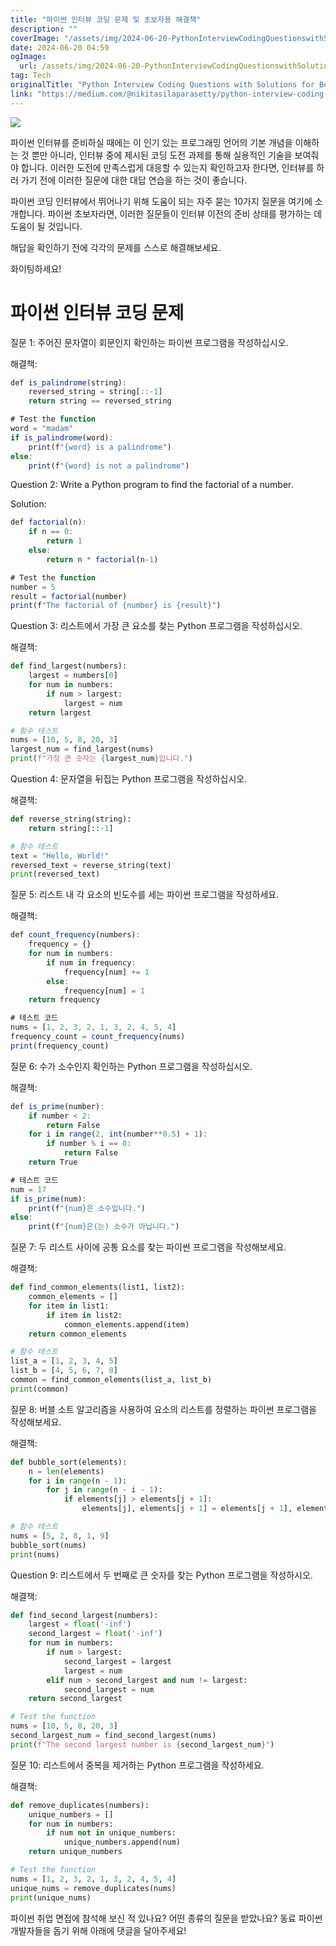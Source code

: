 ```yaml
---
title: "파이썬 인터뷰 코딩 문제 및 초보자용 해결책"
description: ""
coverImage: "/assets/img/2024-06-20-PythonInterviewCodingQuestionswithSolutionsforBeginners_0.png"
date: 2024-06-20 04:59
ogImage: 
  url: /assets/img/2024-06-20-PythonInterviewCodingQuestionswithSolutionsforBeginners_0.png
tag: Tech
originalTitle: "Python Interview Coding Questions with Solutions for Beginners"
link: "https://medium.com/@nikitasilaparasetty/python-interview-coding-questions-with-solutions-for-beginners-7f6d782defac"
---
```



<img src="/assets/img/2024-06-20-PythonInterviewCodingQuestionswithSolutionsforBeginners_0.png" />

파이썬 인터뷰를 준비하실 때에는 이 인기 있는 프로그래밍 언어의 기본 개념을 이해하는 것 뿐만 아니라, 인터뷰 중에 제시된 코딩 도전 과제를 통해 실용적인 기술을 보여줘야 합니다. 이러한 도전에 만족스럽게 대응할 수 있는지 확인하고자 한다면, 인터뷰를 하러 가기 전에 이러한 질문에 대한 대답 연습을 하는 것이 좋습니다.

파이썬 코딩 인터뷰에서 뛰어나기 위해 도움이 되는 자주 묻는 10가지 질문을 여기에 소개합니다. 파이썬 초보자라면, 이러한 질문들이 인터뷰 이전의 준비 상태를 평가하는 데 도움이 될 것입니다.

해답을 확인하기 전에 각각의 문제를 스스로 해결해보세요.

<div class="content-ad"></div>

화이팅하세요!

# 파이썬 인터뷰 코딩 문제

질문 1: 주어진 문자열이 회문인지 확인하는 파이썬 프로그램을 작성하십시오.

해결책:

<div class="content-ad"></div>

```js
def is_palindrome(string):
    reversed_string = string[::-1]
    return string == reversed_string

# Test the function
word = "madam"
if is_palindrome(word):
    print(f"{word} is a palindrome")
else:
    print(f"{word} is not a palindrome")
```

Question 2: Write a Python program to find the factorial of a number.

Solution:

```js
def factorial(n):
    if n == 0:
        return 1
    else:
        return n * factorial(n-1)

# Test the function
number = 5
result = factorial(number)
print(f"The factorial of {number} is {result}")
```

<div class="content-ad"></div>

Question 3: 리스트에서 가장 큰 요소를 찾는 Python 프로그램을 작성하십시오.

해결책:

```python
def find_largest(numbers):
    largest = numbers[0]
    for num in numbers:
        if num > largest:
            largest = num
    return largest

# 함수 테스트
nums = [10, 5, 8, 20, 3]
largest_num = find_largest(nums)
print(f"가장 큰 숫자는 {largest_num}입니다.")
```

Question 4: 문자열을 뒤집는 Python 프로그램을 작성하십시오.

<div class="content-ad"></div>

해결책:

```python
def reverse_string(string):
    return string[::-1]

# 함수 테스트
text = "Hello, World!"
reversed_text = reverse_string(text)
print(reversed_text)
```

질문 5: 리스트 내 각 요소의 빈도수를 세는 파이썬 프로그램을 작성하세요.

해결책:

<div class="content-ad"></div>

```js
def count_frequency(numbers):
    frequency = {}
    for num in numbers:
        if num in frequency:
            frequency[num] += 1
        else:
            frequency[num] = 1
    return frequency

# 테스트 코드
nums = [1, 2, 3, 2, 1, 3, 2, 4, 5, 4]
frequency_count = count_frequency(nums)
print(frequency_count)
```

질문 6: 수가 소수인지 확인하는 Python 프로그램을 작성하십시오.

해결책:

```js
def is_prime(number):
    if number < 2:
        return False
    for i in range(2, int(number**0.5) + 1):
        if number % i == 0:
            return False
    return True

# 테스트 코드
num = 17
if is_prime(num):
    print(f"{num}은 소수입니다.")
else:
    print(f"{num}은(는) 소수가 아닙니다.")
```

<div class="content-ad"></div>

질문 7: 두 리스트 사이에 공통 요소를 찾는 파이썬 프로그램을 작성해보세요.

해결책:

```python
def find_common_elements(list1, list2):
    common_elements = []
    for item in list1:
        if item in list2:
            common_elements.append(item)
    return common_elements

# 함수 테스트
list_a = [1, 2, 3, 4, 5]
list_b = [4, 5, 6, 7, 8]
common = find_common_elements(list_a, list_b)
print(common)
```

질문 8: 버블 소트 알고리즘을 사용하여 요소의 리스트를 정렬하는 파이썬 프로그램을 작성해보세요.

<div class="content-ad"></div>

해결책:

```python
def bubble_sort(elements):
    n = len(elements)
    for i in range(n - 1):
        for j in range(n - i - 1):
            if elements[j] > elements[j + 1]:
                elements[j], elements[j + 1] = elements[j + 1], elements[j]

# 함수 테스트
nums = [5, 2, 8, 1, 9]
bubble_sort(nums)
print(nums)
```

Question 9: 리스트에서 두 번째로 큰 숫자를 찾는 Python 프로그램을 작성하시오.

해결책:

<div class="content-ad"></div>

```python
def find_second_largest(numbers):
    largest = float('-inf')
    second_largest = float('-inf')
    for num in numbers:
        if num > largest:
            second_largest = largest
            largest = num
        elif num > second_largest and num != largest:
            second_largest = num
    return second_largest

# Test the function
nums = [10, 5, 8, 20, 3]
second_largest_num = find_second_largest(nums)
print(f"The second largest number is {second_largest_num}")
```

질문 10: 리스트에서 중복을 제거하는 Python 프로그램을 작성하세요.

해결책:

```python
def remove_duplicates(numbers):
    unique_numbers = []
    for num in numbers:
        if num not in unique_numbers:
            unique_numbers.append(num)
    return unique_numbers

# Test the function
nums = [1, 2, 3, 2, 1, 3, 2, 4, 5, 4]
unique_nums = remove_duplicates(nums)
print(unique_nums)
```

<div class="content-ad"></div>

파이썬 취업 면접에 참석해 보신 적 있나요? 어떤 종류의 질문을 받았나요? 동료 파이썬 개발자들을 돕기 위해 아래에 댓글을 달아주세요!